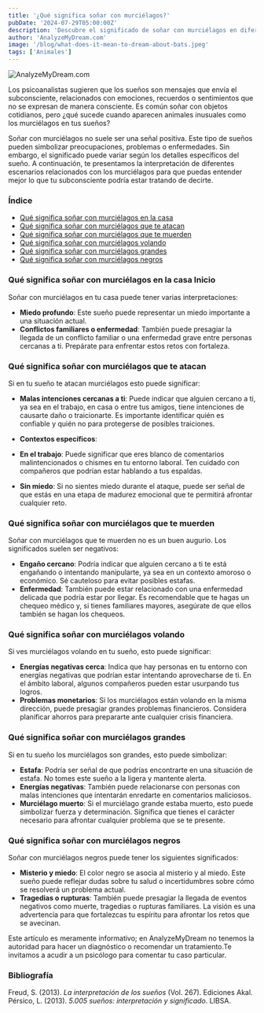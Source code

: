 ```yaml
---
title: '¿Qué significa soñar con murciélagos?'
pubDate: '2024-07-29T05:00:00Z'
description: 'Descubre el significado de soñar con murciélagos en diferentes contextos, desde ataques hasta murciélagos negros. Comprende lo que tu subconsciente quiere comunicarte a través de estos sueños.'
author: 'AnalyzeMyDream.com'
image: '/blog/what-does-it-mean-to-dream-about-bats.jpeg'
tags: ['Animales']
---
```


![AnalyzeMyDream.com](/blog/what-does-it-mean-to-dream-about-bats.jpeg)

Los psicoanalistas sugieren que los sueños son mensajes que envía el subconsciente, relacionados con emociones, recuerdos o sentimientos que no se expresan de manera consciente. Es común soñar con objetos cotidianos, pero ¿qué sucede cuando aparecen animales inusuales como los murciélagos en tus sueños?

Soñar con murciélagos no suele ser una señal positiva. Este tipo de sueños pueden simbolizar preocupaciones, problemas o enfermedades. Sin embargo, el significado puede variar según los detalles específicos del sueño. A continuación, te presentamos la interpretación de diferentes escenarios relacionados con los murciélagos para que puedas entender mejor lo que tu subconsciente podría estar tratando de decirte.

### Índice

- [Qué significa soñar con murciélagos en la casa](#qué-significa-soñar-con-murciélagos-en-la-casa)
- [Qué significa soñar con murciélagos que te atacan](#qué-significa-soñar-con-murciélagos-que-te-atacan)
- [Qué significa soñar con murciélagos que te muerden](#qué-significa-soñar-con-murciélagos-que-te-muerden)
- [Qué significa soñar con murciélagos volando](#qué-significa-soñar-con-murciélagos-volando)
- [Qué significa soñar con murciélagos grandes](#qué-significa-soñar-con-murciélagos-grandes)
- [Qué significa soñar con murciélagos negros](#qué-significa-soñar-con-murciélagos-negros)


### Qué significa soñar con murciélagos en la casa Inicio

Soñar con murciélagos en tu casa puede tener varias interpretaciones:

- **Miedo profundo**: Este sueño puede representar un miedo importante a una situación actual. 
- **Conflictos familiares o enfermedad**: También puede presagiar la llegada de un conflicto familiar o una enfermedad grave entre personas cercanas a ti. Prepárate para enfrentar estos retos con fortaleza.

### Qué significa soñar con murciélagos que te atacan

Si en tu sueño te atacan murciélagos esto puede significar:

- **Malas intenciones cercanas a ti**: Puede indicar que alguien cercano a ti, ya sea en el trabajo, en casa o entre tus amigos, tiene intenciones de causarte daño o traicionarte. Es importante identificar quién es confiable y quién no para protegerse de posibles traiciones. 

- **Contextos específicos**:
- **En el trabajo**: Puede significar que eres blanco de comentarios malintencionados o chismes en tu entorno laboral. Ten cuidado con compañeros que podrían estar hablando a tus espaldas.
- **Sin miedo**: Si no sientes miedo durante el ataque, puede ser señal de que estás en una etapa de madurez emocional que te permitirá afrontar cualquier reto.

### Qué significa soñar con murciélagos que te muerden

Soñar con murciélagos que te muerden no es un buen augurio. Los significados suelen ser negativos:

- **Engaño cercano**: Podría indicar que alguien cercano a ti te está engañando o intentando manipularte, ya sea en un contexto amoroso o económico. Sé cauteloso para evitar posibles estafas.
- **Enfermedad**: También puede estar relacionado con una enfermedad delicada que podría estar por llegar. Es recomendable que te hagas un chequeo médico y, si tienes familiares mayores, asegúrate de que ellos también se hagan los chequeos.

### Qué significa soñar con murciélagos volando

Si ves murciélagos volando en tu sueño, esto puede significar:

- **Energías negativas cerca**: Indica que hay personas en tu entorno con energías negativas que podrían estar intentando aprovecharse de ti. En el ámbito laboral, algunos compañeros pueden estar usurpando tus logros.
- **Problemas monetarios**: Si los murciélagos están volando en la misma dirección, puede presagiar grandes problemas financieros. Considera planificar ahorros para prepararte ante cualquier crisis financiera.

### Qué significa soñar con murciélagos grandes

Si en tu sueño los murciélagos son grandes, esto puede simbolizar:

- **Estafa**: Podría ser señal de que podrías encontrarte en una situación de estafa. No tomes este sueño a la ligera y mantente alerta.
- **Energías negativas**: También puede relacionarse con personas con malas intenciones que intentarán enredarte en comentarios maliciosos.
- **Murciélago muerto**: Si el murciélago grande estaba muerto, esto puede simbolizar fuerza y ​​determinación. Significa que tienes el carácter necesario para afrontar cualquier problema que se te presente.

### Qué significa soñar con murciélagos negros

Soñar con murciélagos negros puede tener los siguientes significados:

- **Misterio y miedo**: El color negro se asocia al misterio y al miedo. Este sueño puede reflejar dudas sobre tu salud o incertidumbres sobre cómo se resolverá un problema actual.
- **Tragedias o rupturas**: También puede presagiar la llegada de eventos negativos como muerte, tragedias o rupturas familiares. La visión es una advertencia para que fortalezcas tu espíritu para afrontar los retos que se avecinan.

Este artículo es meramente informativo; en AnalyzeMyDream no tenemos la autoridad para hacer un diagnóstico o recomendar un tratamiento.Te invitamos a acudir a un psicólogo para comentar tu caso particular.

### Bibliografía

Freud, S. (2013). *La interpretación de los sueños* (Vol. 267). Ediciones Akal. 
Pérsico, L. (2013). *5.005 sueños: interpretación y significado*. LIBSA.